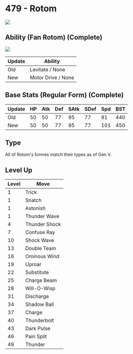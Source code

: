 # 479 - Rotom
![][479]

## Ability (Fan Rotom) (Complete)

![][479-fan]

Update | Ability
---    | ---
Old    | Levitate / None
New    | Motor Drive / None

## Base Stats (Regular Form) (Complete)

Update | HP | Atk | Def | SAtk | SDef |  Spd | BST
---    | ---| --- | --- | ---  | ---  | ---  | ---
Old    | 50 |  50 |  77 |  95  |  77  |  91  |  440
New    | 50 |  50 |  77 |  95  |  77  | 101  |  450

## Type

All of Rotom's formes match their types as of Gen V.

## Level Up

Level | Move
---   | ---
  1   | Trick
  1   | Snatch
  1   | Astonish
  1   | Thunder Wave
  4   | Thunder Shock
  7   | Confuse Ray
 10   | Shock Wave
 13   | Double Team
 16   | Ominous Wind
 19   | Uproar
 22   | Substitute
 25   | Charge Beam
 28   | Will-O-Wisp
 31   | Discharge
 34   | Shadow Ball
 37   | Charge
 40   | Thunderbolt
 43   | Dark Pulse
 46   | Pain Split
 49   | Thunder



[479-fan]: /img/pokemon/479-fan.png
[479]: /img/pokemon/479.png
